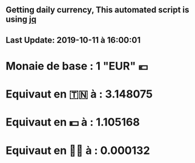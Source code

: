 ## Getting daily currency, This automated script is using [jq](https://stedolan.github.io/jq/)
## Last Update:  2019-10-11 à 16:00:01
 # Monaie de base : 1 "EUR" 💶 
 # Equivaut en 🇹🇳 à :  3.148075 
 # Equivaut en 💵 à : 1.105168
 # Equivaut en 🐱‍💻 à :  0.000132
